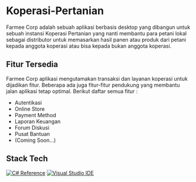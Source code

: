 # Koperasi-Pertanian

Farmee Corp adalah sebuah aplikasi berbasis desktop yang dibangun 
untuk sebuah instansi Koperasi Pertanian yang nanti membantu para
petani lokal sebagai distributor untuk memasarkan hasil panen
atau produk dari petani kepada anggota koperasi atau bisa
kepada bukan anggota koperasi.

## Fitur Tersedia

Farmee Corp aplikasi mengutamakan transaksi dan layanan koperasi
untuk dijadikan fitur. Beberapa ada juga fitur-fitur pendukung yang 
membantu jalan aplikasi tetap optimal. Berikut daftar semua fitur :

- Autentikasi
- Online Store
- Payment Method
- Laporan Keuangan
- Forum Diskusi
- Pusat Bantuan
- (Coming Soon...)

## Stack Tech

[![C# Reference](https://img.shields.io/badge/C%23-239120?style=for-the-badge&logo=csharp&logoColor=white)](https://learn.microsoft.com/en-us/dotnet/csharp/)
[![Visual Studio IDE](https://img.shields.io/badge/Visual_Studio-5C2D91?style=for-the-badge&logo=visual%20studio&logoColor=white)](https://visualstudio.microsoft.com/)

